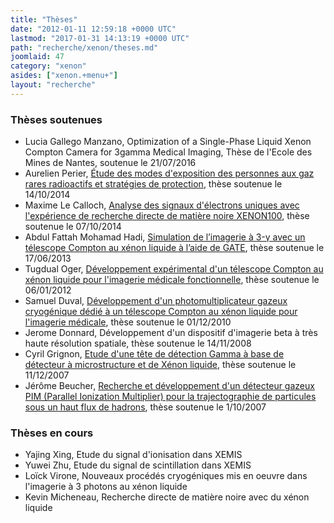 ```yaml
---
title: "Thèses"
date: "2012-01-11 12:59:18 +0000 UTC"
lastmod: "2017-01-31 14:13:19 +0000 UTC"
path: "recherche/xenon/theses.md"
joomlaid: 47
category: "xenon"
asides: ["xenon.+menu+"]
layout: "recherche"
---
```

### Thèses soutenues

*   Lucia Gallego Manzano, Optimization of a Single-Phase Liquid Xenon Compton Camera for 3gamma Medical Imaging, Thèse de l'Ecole des Mines de Nantes, soutenue le 21/07/2016
*   Aurelien Perier, [Étude des modes d'exposition des personnes aux gaz rares radioactifs et stratégies de protection](https://tel.archives-ouvertes.fr/tel-01089862), thèse soutenue le 14/10/2014
*   Maxime Le Calloch, [Analyse des signaux d'électrons uniques avec l'expérience de recherche directe de matière noire XENON100](https://tel.archives-ouvertes.fr/tel-01081007), thèse soutenue le 07/10/2014
*   Abdul Fattah Mohamad Hadi, [Simulation de l’imagerie à 3-γ avec un télescope Compton au xénon liquide à l’aide de GATE](https://tel.archives-ouvertes.fr/tel-00847425), thèse soutenue le 17/06/2013
*   Tugdual Oger, [Développement expérimental d'un télescope Compton au xénon liquide pour l'imagerie médicale fonctionnelle](http://tel.archives-ouvertes.fr/tel-00678767), thèse soutenue le 06/01/2012
*   Samuel Duval, [Développement d'un photomultiplicateur gazeux cryogénique dédié à un télescope Compton au xénon liquide pour l'imagerie médicale](http://tel.archives-ouvertes.fr/tel-00594636), thèse soutenue le 01/12/2010
*   Jerome Donnard, Développement d'un dispositif d'imagerie beta à très haute résolution spatiale, thèse soutenue le 14/11/2008
*   Cyril Grignon, [Etude d'une tête de détection Gamma à base de détecteur à microstructure et de Xénon liquide](http://tel.archives-ouvertes.fr/tel-00288738), thèse soutenue le 11/12/2007  
*   Jérôme Beucher, [Recherche et développement d'un détecteur gazeux PIM (Parallel Ionization Multiplier) pour la trajectographie de particules sous un haut flux de hadrons](http://tel.archives-ouvertes.fr/tel-00191999), thèse soutenue le 1/10/2007

### Thèses en cours

*   Yajing Xing, Etude du signal d'ionisation dans XEMIS
*   Yuwei Zhu, Etude du signal de scintillation dans XEMIS
*   Loïck Virone, Nouveaux procédés cryogéniques mis en oeuvre dans l'imagerie à 3 photons au xénon liquide
*   Kevin Micheneau, Recherche directe de matière noire avec du xénon liquide
